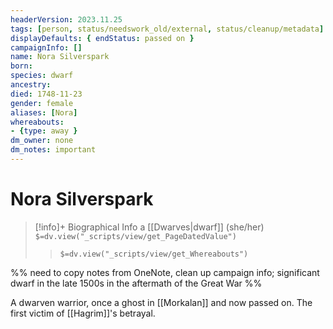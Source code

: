 ```yaml
---
headerVersion: 2023.11.25
tags: [person, status/needswork_old/external, status/cleanup/metadata]
displayDefaults: { endStatus: passed on }
campaignInfo: []
name: Nora Silverspark
born:
species: dwarf
ancestry:
died: 1748-11-23
gender: female
aliases: [Nora]
whereabouts:
- {type: away }
dm_owner: none
dm_notes: important
---
```

# Nora Silverspark
>[!info]+ Biographical Info
> a [[Dwarves|dwarf]] (she/her)
> `$=dv.view("_scripts/view/get_PageDatedValue")`
>> `$=dv.view("_scripts/view/get_Whereabouts")`

%% need to copy notes from OneNote, clean up campaign info; significant dwarf in the late 1500s in the aftermath of the Great War %%

A dwarven warrior, once a ghost in [[Morkalan]] and now passed on. The first victim of [[Hagrim]]'s betrayal. 
